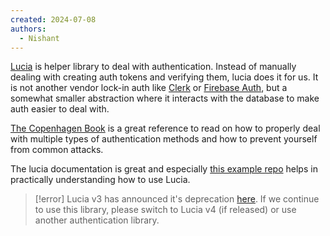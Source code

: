 ```yaml
---
created: 2024-07-08
authors:
  - Nishant
---
```

[Lucia](https://lucia-auth.com/) is helper library to deal with authentication. Instead of manually dealing with creating auth tokens and verifying them, lucia does it for us. It is not another vendor lock-in auth like [Clerk](https://clerk.com/) or [Firebase Auth](https://firebase.google.com/docs/auth), but a somewhat smaller abstraction where it interacts with the database to make auth easier to deal with.

[The Copenhagen Book](https://thecopenhagenbook.com/) is a great reference to read on how to properly deal with multiple types of authentication methods and how to prevent yourself from common attacks.

The lucia documentation is great and especially [this example repo](https://github.com/lucia-auth/examples/tree/main/hono/username-and-password) helps in practically understanding how to use Lucia.

> [!error]
> Lucia v3 has announced it's deprecation [here](https://github.com/lucia-auth/lucia/discussions/1714). If we continue to use this library, please switch to Lucia v4 (if released) or use another authentication library.
